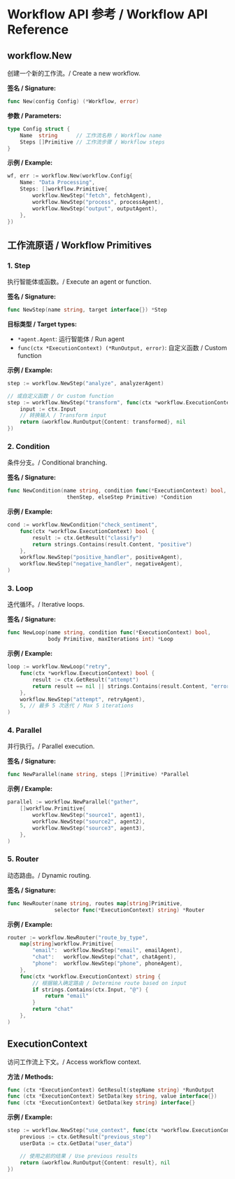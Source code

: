 # Workflow API 参考 / Workflow API Reference

## workflow.New

创建一个新的工作流。/ Create a new workflow.

**签名 / Signature:**
```go
func New(config Config) (*Workflow, error)
```

**参数 / Parameters:**
```go
type Config struct {
    Name  string      // 工作流名称 / Workflow name
    Steps []Primitive // 工作流步骤 / Workflow steps
}
```

**示例 / Example:**
```go
wf, err := workflow.New(workflow.Config{
    Name: "Data Processing",
    Steps: []workflow.Primitive{
        workflow.NewStep("fetch", fetchAgent),
        workflow.NewStep("process", processAgent),
        workflow.NewStep("output", outputAgent),
    },
})
```

## 工作流原语 / Workflow Primitives

### 1. Step

执行智能体或函数。/ Execute an agent or function.

**签名 / Signature:**
```go
func NewStep(name string, target interface{}) *Step
```

**目标类型 / Target types:**
- `*agent.Agent`: 运行智能体 / Run agent
- `func(ctx *ExecutionContext) (*RunOutput, error)`: 自定义函数 / Custom function

**示例 / Example:**
```go
step := workflow.NewStep("analyze", analyzerAgent)

// 或自定义函数 / Or custom function
step := workflow.NewStep("transform", func(ctx *workflow.ExecutionContext) (*workflow.RunOutput, error) {
    input := ctx.Input
    // 转换输入 / Transform input
    return &workflow.RunOutput{Content: transformed}, nil
})
```

### 2. Condition

条件分支。/ Conditional branching.

**签名 / Signature:**
```go
func NewCondition(name string, condition func(*ExecutionContext) bool,
                   thenStep, elseStep Primitive) *Condition
```

**示例 / Example:**
```go
cond := workflow.NewCondition("check_sentiment",
    func(ctx *workflow.ExecutionContext) bool {
        result := ctx.GetResult("classify")
        return strings.Contains(result.Content, "positive")
    },
    workflow.NewStep("positive_handler", positiveAgent),
    workflow.NewStep("negative_handler", negativeAgent),
)
```

### 3. Loop

迭代循环。/ Iterative loops.

**签名 / Signature:**
```go
func NewLoop(name string, condition func(*ExecutionContext) bool,
             body Primitive, maxIterations int) *Loop
```

**示例 / Example:**
```go
loop := workflow.NewLoop("retry",
    func(ctx *workflow.ExecutionContext) bool {
        result := ctx.GetResult("attempt")
        return result == nil || strings.Contains(result.Content, "error")
    },
    workflow.NewStep("attempt", retryAgent),
    5, // 最多 5 次迭代 / Max 5 iterations
)
```

### 4. Parallel

并行执行。/ Parallel execution.

**签名 / Signature:**
```go
func NewParallel(name string, steps []Primitive) *Parallel
```

**示例 / Example:**
```go
parallel := workflow.NewParallel("gather",
    []workflow.Primitive{
        workflow.NewStep("source1", agent1),
        workflow.NewStep("source2", agent2),
        workflow.NewStep("source3", agent3),
    },
)
```

### 5. Router

动态路由。/ Dynamic routing.

**签名 / Signature:**
```go
func NewRouter(name string, routes map[string]Primitive,
               selector func(*ExecutionContext) string) *Router
```

**示例 / Example:**
```go
router := workflow.NewRouter("route_by_type",
    map[string]workflow.Primitive{
        "email":  workflow.NewStep("email", emailAgent),
        "chat":   workflow.NewStep("chat", chatAgent),
        "phone":  workflow.NewStep("phone", phoneAgent),
    },
    func(ctx *workflow.ExecutionContext) string {
        // 根据输入确定路由 / Determine route based on input
        if strings.Contains(ctx.Input, "@") {
            return "email"
        }
        return "chat"
    },
)
```

## ExecutionContext

访问工作流上下文。/ Access workflow context.

**方法 / Methods:**
```go
func (ctx *ExecutionContext) GetResult(stepName string) *RunOutput
func (ctx *ExecutionContext) SetData(key string, value interface{})
func (ctx *ExecutionContext) GetData(key string) interface{}
```

**示例 / Example:**
```go
step := workflow.NewStep("use_context", func(ctx *workflow.ExecutionContext) (*workflow.RunOutput, error) {
    previous := ctx.GetResult("previous_step")
    userData := ctx.GetData("user_data")

    // 使用之前的结果 / Use previous results
    return &workflow.RunOutput{Content: result}, nil
})
```
